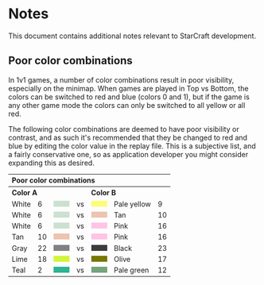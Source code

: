 # Notes

This document contains additional notes relevant to StarCraft development.

## Poor color combinations

In 1v1 games, a number of color combinations result in poor visibility, especially on the minimap. When games are played in Top vs Bottom, the colors can be switched to red and blue (colors 0 and 1), but if the game is any other game mode the colors can only be switched to all yellow or all red.

The following color combinations are deemed to have poor visibility or contrast, and as such it's recommended that they be changed to red and blue by editing the color value in the replay file. This is a subjective list, and a fairly conservative one, so as application developer you might consider expanding this as desired.

<table>
<tbody>
<tr><th colspan="7" align="left">Poor color combinations</th></tr>
<tr><th colspan="3" align="left">Color A</th><th> </th><th colspan="3" align="left">Color B</th></tr>
<tr>
<td>White</td><td>6</td><td><img src="./resources/swatch-previews/swatch-ingame-cce0d0.png" width="32" height="12" alt="Preview for ingame swatch #0xcce0d0"></td>
<td>vs</td>
<td><img src="./resources/swatch-previews/swatch-ingame-fcfc7c.png" width="32" height="12" alt="Preview for ingame swatch #0xfcfc7c"></td><td>Pale yellow</td><td>9</td>
</tr>
<tr>
<td>White</td><td>6</td><td><img src="./resources/swatch-previews/swatch-ingame-cce0d0.png" width="32" height="12" alt="Preview for ingame swatch #0xcce0d0"></td>
<td>vs</td>
<td><img src="./resources/swatch-previews/swatch-ingame-ecc4b0.png" width="32" height="12" alt="Preview for ingame swatch #0xecc4b0"></td><td>Tan</td><td>10</td>
</tr>
<tr>
<td>White</td><td>6</td><td><img src="./resources/swatch-previews/swatch-ingame-cce0d0.png" width="32" height="12" alt="Preview for ingame swatch #0xcce0d0"></td>
<td>vs</td>
<td><img src="./resources/swatch-previews/swatch-ingame-ffc4e4.png" width="32" height="12" alt="Preview for ingame swatch #0xffc4e4"></td><td>Pink</td><td>16</td>
</tr>
<tr>
<tr>
<td>Tan</td><td>10</td><td><img src="./resources/swatch-previews/swatch-ingame-ecc4b0.png" width="32" height="12" alt="Preview for ingame swatch #0xecc4b0"></td>
<td>vs</td>
<td><img src="./resources/swatch-previews/swatch-ingame-ffc4e4.png" width="32" height="12" alt="Preview for ingame swatch #0xffc4e4"></td><td>Pink</td><td>16</td>
</tr>
<tr>
<td>Gray</td><td>22</td><td><img src="./resources/swatch-previews/swatch-ingame-808080.png" width="32" height="12" alt="Preview for ingame swatch #0x808080"></td>
<td>vs</td>
<td><img src="./resources/swatch-previews/swatch-ingame-3c3c3c.png" width="32" height="12" alt="Preview for ingame swatch #0x3c3c3c"></td><td>Black</td><td>23</td>
</tr>
<tr>
<td>Lime</td><td>18</td><td><img src="./resources/swatch-previews/swatch-ingame-d2f53c.png" width="32" height="12" alt="Preview for ingame swatch #0xd2f53c"></td>
<td>vs</td>
<td><img src="./resources/swatch-previews/swatch-ingame-787800.png" width="32" height="12" alt="Preview for ingame swatch #0x787800"></td><td>Olive</td><td>17</td>
</tr>
<tr>
<td>Teal</td><td>2</td><td><img src="./resources/swatch-previews/swatch-ingame-2cb494.png" width="32" height="12" alt="Preview for ingame swatch #0x2cb494"></td>
<td>vs</td>
<td><img src="./resources/swatch-previews/swatch-ingame-74a47c.png" width="32" height="12" alt="Preview for ingame swatch #0x74a47c"></td><td>Pale green</td><td>12</td>
</tr>
</tbody>
</table>
